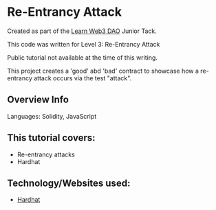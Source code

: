 # Re-Entrancy Attack

Created as part of the [Learn Web3 DAO](https://www.learnweb3.io/) Junior Tack.

This code was written for Level 3: Re-Entrancy Attack

Public tutorial not available at the time of this writing.

This project creates a 'good' abd 'bad' contract to showcase how a re-entrancy attack occurs via the test "attack".

## Overview Info

Languages: Solidity, JavaScript

## This tutorial covers:

- Re-entrancy attacks
- Hardhat

## Technology/Websites used:

- [Hardhat](https://hardhat.org/)
